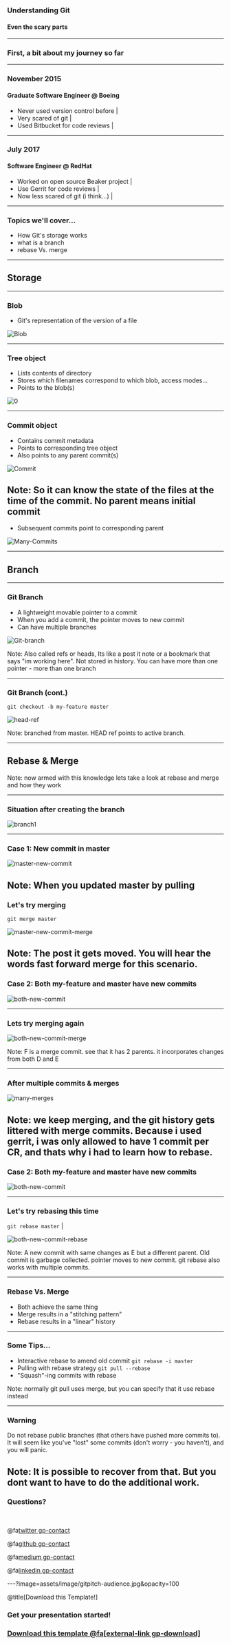 ### Understanding Git

#### Even the scary parts 

---

### First, a bit about my journey so far

---

### November 2015
#### Graduate Software Engineer @ Boeing

- Never used version control before | 
- Very scared of git |
- Used Bitbucket for code reviews |

---

### July 2017
#### Software Engineer @ RedHat

- Worked on open source Beaker project |
- Use Gerrit for code reviews |
- Now less scared of git (i think...) |

---

### Topics we'll cover...

- How Git's storage works
- what is a branch
- rebase Vs. merge

---

## Storage

---

### Blob

- Git's representation of the version of a file

![Blob](assets/image/blob.jpeg)

---

### Tree object

- Lists contents of directory
- Stores which filenames correspond to which blob, access modes...
- Points to the blob(s)

![0](assets/image/tree2.jpeg)

---

### Commit object

- Contains commit metadata
- Points to corresponding tree object 
- Also points to any parent commit(s)

![Commit](assets/image/commit.jpeg)

Note:
So it can know the state of the files at the time of the commit. No parent means initial commit
---

- Subsequent commits point to corresponding parent


![Many-Commits](assets/image/many-commits.jpeg)

---

## Branch

---

### Git Branch

- A lightweight movable pointer to a commit 
- When you add a commit, the pointer moves to new commit
- Can have multiple branches


![Git-branch](assets/image/git-branch.jpeg)

Note:
Also called refs or heads, Its like a post it note or a bookmark that says "im working here". Not stored in history. You can have more than one pointer - more than one branch

---

### Git Branch (cont.)

`git checkout -b my-feature master`

![head-ref](assets/image/head-ref.jpeg)

Note:
branched from master. HEAD ref points to active branch. 

---

## Rebase & Merge

Note: 
now armed with this knowledge lets take a look at rebase and merge and how they work

---

### Situation after creating the branch

![branch1](assets/image/branch1.jpeg)

---

### Case 1: New commit in master

![master-new-commit](assets/image/master-new-commit.jpeg)

Note:
When you updated master by pulling
---

### Let's try merging

`git merge master`


![master-new-commit-merge](assets/image/master-new-commit-merge.jpeg)

Note:
The post it gets moved. You will hear the words fast forward merge for this scenario.
---

### Case 2: Both my-feature and master have new commits

![both-new-commit](assets/image/both-new-commits.jpeg)

---

### Lets try merging again

![both-new-commit-merge](assets/image/both-new-commits-merge.jpeg)

Note:
F is a merge commit. see that it has 2 parents. it incorporates changes from both D and E

---

### After multiple commits & merges 

![many-merges](assets/image/many-merges.jpeg)

Note:
we keep merging, and the git history gets littered with merge commits. Because i used gerrit, i was only allowed to have 1 commit per CR, and thats why i had to learn how to rebase. 
---

### Case 2: Both my-feature and master have new commits

![both-new-commit](assets/image/both-new-commits.jpeg)

---

### Let's try rebasing this time 
`git rebase master` |

![both-new-commit-rebase](assets/image/both-new-commit-rebase.jpeg)

Note:
A new commit with same changes as E but a different parent. Old commit is garbage collected. pointer moves to new commit. git rebase also works with multiple commits. 

---

### Rebase Vs. Merge
- Both achieve the same thing
- Merge results in a "stitching pattern"
- Rebase results in a "linear" history

---

### Some Tips...
- Interactive rebase to amend old commit
`git rebase -i master`
- Pulling with rebase strategy
`git pull --rebase`
- "Squash"-ing commits with rebase


Note: 
normally git pull uses merge, but you can specify that it use rebase instead 

---

### Warning

Do not rebase public branches (that others have pushed more commits to). 
It will seem like you've "lost" some commits (don't worry - you haven't),
and you will panic.

Note:
It is possible to recover from that. But you dont want to have to do the additional work.
---

### Questions?

<br>

@fa[twitter gp-contact](@AnweshaChatte12)

@fa[github gp-contact](anchat1990)

@fa[medium gp-contact](@anweshachatterjee)

@fa[linkedin gp-contact](/chatterjeeanwesha)

---?image=assets/image/gitpitch-audience.jpg&opacity=100

@title[Download this Template!]

### Get your presentation started!
### [Download this template @fa[external-link gp-download]](https://gitpitch.com/template/download/black)
